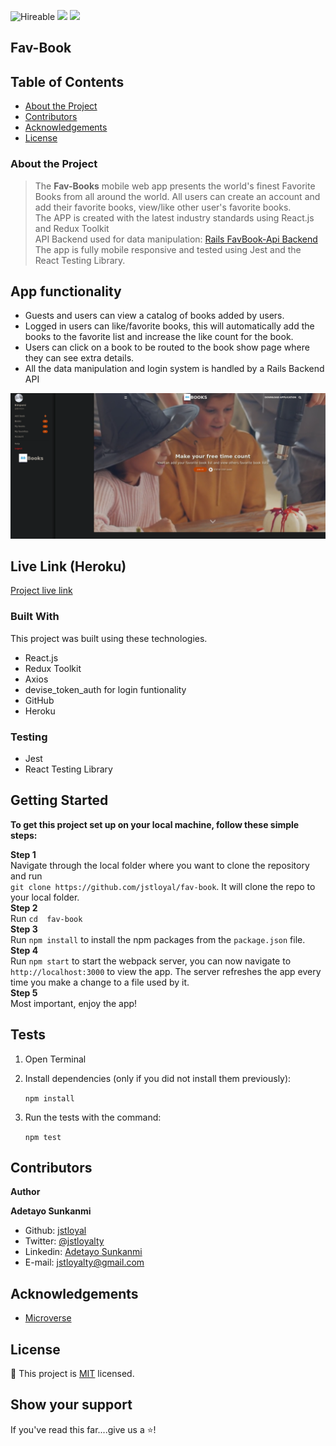 ![Hireable](https://img.shields.io/badge/Hireable-yes-success) ![](https://img.shields.io/badge/Mobile--responsive-yes-green) ![](https://img.shields.io/badge/-Microverse%20projects-blueviolet)

## Fav-Book

<!--
*** Thanks for checking out this README Template. If you have a suggestion that would
*** make this better, please fork the repo and create a pull request or simply open
*** an issue with the tag "enhancement".
*** Thanks again! Now go create something AMAZING! :D
-->

<!-- TABLE OF CONTENTS -->

## Table of Contents

- [About the Project](#about-the-project)
- [Contributors](#contributors)
- [Acknowledgements](#acknowledgements)
- [License](#license)

### About the Project

> The <b>Fav-Books</b> mobile web app presents the world's finest Favorite Books from all around the world. All users can create an account and add their favorite books, view/like other user's favorite books.
> <br>
> The APP is created with the latest industry standards using React.js and Redux Toolkit
> <br>
> API Backend used for data manipulation: [Rails FavBook-Api Backend](https://favbooks-api.herokuapp.com/) <br>
> The app is fully mobile responsive and tested using Jest and the React Testing Library.
> <br>

## App functionality

- Guests and users can view a catalog of books added by users.
- Logged in users can like/favorite books, this will automatically add the books to the favorite list and increase the like count for the book.
- Users can click on a book to be routed to the book show page where they can see extra details.
- All the data manipulation and login system is handled by a Rails Backend API

<p align="center">
    <img src="src/assets/fav-book.png" alt="project-image" >
</p>

## Live Link (Heroku)

[Project live link](https://favbook-view.herokuapp.com/)

### Built With

This project was built using these technologies.

- React.js
- Redux Toolkit
- Axios
- devise_token_auth for login funtionality
- GitHub
- Heroku

### Testing

- Jest
- React Testing Library

## Getting Started

**To get this project set up on your local machine, follow these simple steps:**

**Step 1**<br>
Navigate through the local folder where you want to clone the repository and run<br>
`git clone https://github.com/jstloyal/fav-book`. It will clone the repo to your local folder.<br>
**Step 2**<br>
Run `cd 
fav-book `<br>
**Step 3**<br>
Run `npm install` to install the npm packages from the `package.json` file.<br>
**Step 4**<br>
Run `npm start` to start the webpack server, you can now navigate to `http://localhost:3000` to view the app. The server refreshes the app every time you make a change to a file used by it.<br>
**Step 5**<br>
Most important, enjoy the app!<br>

## Tests

1. Open Terminal

2. Install dependencies (only if you did not install them previously):

   `npm install`

3. Run the tests with the command:

   `npm test`


## Contributors

**Author**

​**Adetayo Sunkanmi**

- Github: [jstloyal](https://github.com/jstloyal)
- Twitter: [@jstloyalty](https://twitter.com/jstloyalty)
- Linkedin: [Adetayo Sunkanmi](https://www.linkedin.com/in/jstloyalty)
- E-mail: jstloyalty@gmail.com

<!-- ACKNOWLEDGEMENTS -->

## Acknowledgements

- [Microverse](https://www.microverse.org/)

## License

📝
This project is [MIT](https://opensource.org/licenses/MIT) licensed.

## Show your support

If you've read this far....give us a ⭐️!
